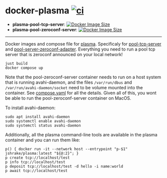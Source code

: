 # docker-plasma [![ci](https://github.com/jshrake/docker-plasma/actions/workflows/main.yaml/badge.svg)](https://github.com/jshrake/docker-plasma/actions/workflows/main.yaml)


- **plasma-pool-tcp-server**:      [![Docker Image Size](https://badgen.net/docker/size/jshrake/plasma-pool-tcp-server?icon=docker&label=image%20size)](https://hub.docker.com/r/jshrake/plasma-pool-tcp-server/)
- **plasma-pool-zeroconf-server**: [![Docker Image Size](https://badgen.net/docker/size/jshrake/plasma-pool-zeroconf-server?icon=docker&label=image%20size)](https://hub.docker.com/r/jshrake/plasma-pool-zeroconf-server/)

---

Docker images and compose file for [plasma](https://github.com/zeugma-hamper/plasma). Specificaly for [pool-tcp-server](https://github.com/zeugma-hamper/plasma/blob/iz/libPlasma/c/pool_tcp_server.c) and [pool-server-zeroconf-adapter](https://github.com/zeugma-hamper/plasma/blob/iz/libPlasma/zeroconf/pool-server-zeroconf-adapter.cpp). Everything you need to run a pool tcp server that is zeroconf announced on your local network!

```console
just build
docker compose up
```

Note that the pool-zeroconf-server container needs to run on a host system that is running avahi-daemon, and the files `/var/run/dbus` and `/var/run/avahi-daemon/socket` need to be volume mounted into the container. See [compose.yaml](compose.yaml) for all the details. Given all of this, you wont be able to run the pool-zeroconf-server container on MacOS.

To install avahi-daemon:

```console
sudo apt install avahi-daemon 
sudo systemctl enable avahi-daemon
sudo systemctl status avahi-daemon
```

Additionally, all the plasma command-line tools are available in the plasma container and you can run them like:

```console
p() { docker run -it --network host --entrypoint "p-$1" jshrake/plasma:latest "${@:2}"; }
p create tcp://localhost/test
p info tcp://localhost/test
p deposit tcp://localhost/test -d hello -i name:world
p await tcp://localhost/test
```
